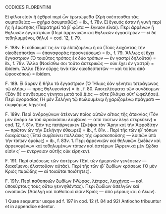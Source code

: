 CODICES FLORENTINI

Εἰ φίλοι εἰσίν ἢ ἐχθροὶ περὶ ὧν ἐρωτώμεθα (Χρὴ σκέπτεσθαι τὰς συμπαθείας — σχῆμα ἀσυμπαθῶς) = ib., f. 78v.
Εἰ ἔγκυός ἐστιν ἡ γυνὴ περὶ ἧς ἡ ἐρώτησις (Παρατηρεῖ τὰ β΄ φῶτα — ἔγκυον εἶναι).
Περὶ ἀρρένων ἢ θηλυκῶν ἐγγαστρίων (Περὶ ἀρρενικῶν καὶ θηλυκῶν ἐγγαστρίων — εἰ δὲ τεθηλυμμένοι, θῆλυ) = cod. 12, f. 79.

F. 188v. Εἰ εὐδοκιμεῖ τις ἐν τῷ ἐλπιζομένῳ ἢ οὐ (Τοὺς λαχόντας τὴν οἰκοδεσποτίαν — ἐπαναφορὰς προσνεύσεως) = ib., f. 79.
Ἄλλως εἰ ἔχει ἔγγαστριον (Ὁ τοιοῦτος τρόπος ἐκ δύο τρόπων — ἐν γαστρὶ δηλοῦται) = ib., f. 79v.
Ἄλλο (Νοεῖσθω σοι τοῦτο ἀστερικῶς — οὐκ ἔχει ἐν γαστρὶ) = ibidem.
Ἄλλο (Ἐὰν εὕρῃς τινὰ τῶν οἰκοδεσποτῶν — καὶ τὰ ἴσα ἀπὸ ὡροσκόπου) = ibidem.

F. 189. Εἰ ἄρρεν ἢ θῆλυ τὸ ἔγγαστριον (Ὁ Ἥλιος ἐὰν γένηται τετράγωνος τῷ κλήρῳ — πρὸς θηλυγονίαν) = ib., f. 80.
Ἀποτελέσματα τῶν συνδέσμων (Ἐὰν δὲ σύνδεσμος γένηται μετὰ τοῦ Διὸς — οὔτε βλάψει οὔτ’ ὠφελήσει).
Περὶ ἀγορασίας (Ἡ μὲν Σελήνη τῷ πωλουμένῳ ἢ χαριζομένῳ πράγματι — συμφόρως λήγεται).

F. 189v. Περὶ ἀνδρογύνων ἀτέκνων ποῖος αὐτῶν αἴτιος τῆς ἀτεκνίας (Τὸν μὲν ἄνδρα ἐκ τοῦ ὡροσκόπου λάμβανε — ἀπὸ τούτων λέγε στερεῦειν) = cod. 12, f. 81v.
Ἐάν τις πεπόρνευκεν (Σκέψαι τὸν Ἄρην καὶ τὴν Ἀφροδίτην — πρῶτον ὧν τὴν Σελήνην ἐθεωρεῖ) = ib., f. 81v.
<Valentis>. Περὶ τῆς τῶν ιβ΄ τόπων διακρίσεως (Ἐπεὶ συμβαίνει πολλάκις τῆς ὡροσκοποῦσης — λοιπῶν ὑπὸ τῆν τόπων ὁμοίως) = ib., f. 83v.
<Antiochi> 1. Περὶ ἀρρενικῶν καὶ θηλυκῶν ζωδίων καὶ ἀρρενομένων καὶ τεθηλυμένων τόπων καὶ ἀστέρων (Ἀρρενικὰ μὲν ζῷδια εἰσίν ς΄ — ἐνέργειαν αὐτῆς οὐκ εἴρηκεν).

F. 191. Περὶ αἱρέσεως τῶν ἀστέρων (Ἐπὶ τῶν ἡμερινῶν γενέσεων — διακεῖμενοι ἐλαττοῦσιν αὐτάς).
Περὶ τῆς τῶν ιβ΄ ζωδίων κράσεως (Ὁ μὲν Κριὸς πυρῶδης — αἱ τοιαῦται ποιότητες).

F. 191v. Περὶ παθοποιῶν ζωδίων (Ψώρας, λέπρας, λειχήνας — καὶ ὑποκύρτους τοὺς οὕτω γεννηθέντας).
Περὶ ζωδίων ἀσελγῶν καὶ οινοποιῶν (Ἀσελγὴ καὶ παθοποιά εἰσιν Κριὸς — ἀπὸ μέρους καὶ ὁ Λέων).

1 Quae sequuntur usque ad f. 197 in cod. 12 (f. 84 ad 92) Antiocho tribuuntur et in appendice edentur.